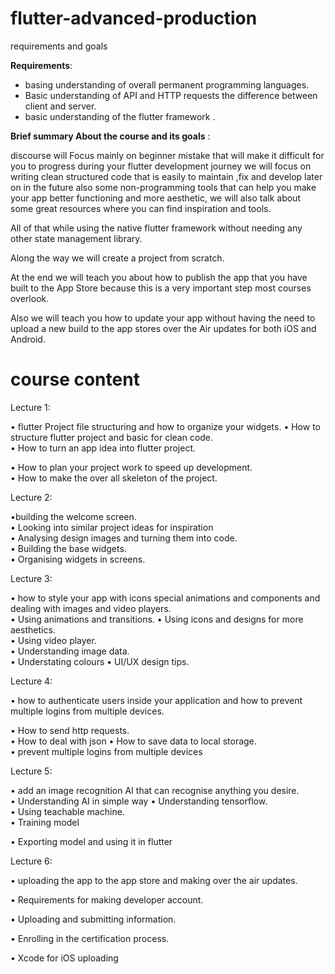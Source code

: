 # flutter-advanced-production

requirements and goals

**Requirements**:

- basing understanding of overall permanent programming languages.
- Basic understanding of API and HTTP requests the difference between
   client and server.
- basic understanding of the flutter framework .

**Brief summary About the course and its goals** :

discourse will Focus mainly on beginner mistake that will make it difficult for you to progress during your flutter development journey we will focus on writing clean structured code that is easily to maintain ,fix and develop later on in the future also some non-programming tools that can help you make your app better functioning and more aesthetic, we will also talk about some great resources where you can find inspiration and tools.  
  
All of that while using the native flutter framework without needing any other state management library.  
  
Along the way we will create a project from scratch.  
  
At the end we will teach you about how to publish the app that you have built to the App Store because this is a very important step most courses overlook.  
  
Also we will teach you how to update your app without having the need to upload a new build to the app stores over the Air updates for both iOS and Android.

# course content

Lecture 1:

• flutter Project file structuring and how to organize your widgets.
• How to structure flutter project and basic for clean code.  
• How to turn an app idea into flutter project.

• How to plan your project work to speed up development.  
• How to make the over all skeleton of the project.  

Lecture 2:

•building the welcome screen.  
• Looking into similar project ideas for inspiration  
• Analysing design images and turning them into code.  
• Building the base widgets.  
• Organising widgets in screens.  

Lecture 3:

• how to style your app with icons special animations and components and dealing with images and video players.  
• Using animations and transitions.
• Using icons and designs for more aesthetics.  
• Using video player.  
• Understanding image data.  
• Understating colours
• UI/UX design tips.  

Lecture 4:

• how to authenticate users inside your application and how to prevent multiple logins from multiple devices.

• How to send http requests.  
• How to deal with json
• How to save data to local storage.  
• prevent multiple logins from multiple devices

Lecture 5:

• add an image recognition AI that can recognise anything you desire.  
• Understanding AI in simple way
• Understanding tensorflow.  
• Using teachable machine.  
• Training model

• Exporting model and using it in flutter

Lecture 6:

• uploading the app to the app store and making over the air updates.

• Requirements for making developer account.

• Uploading and submitting information.

• Enrolling in the certification process.

• Xcode for iOS uploading

